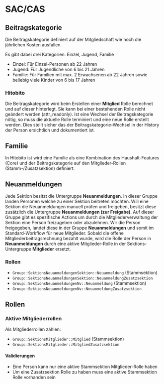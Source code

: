 # SAC/CAS

## Beitragskategorie

Die Beitragskategorie definiert auf der Mitgliedschaft wie hoch die jährlichen Kosten ausfallen.

Es gibt dabei drei Kategorien: Einzel, Jugend, Familie

- Einzel: Für Einzel-Personen ab 22 Jahren
- Jugend: Für Jugendliche von 6 bis 21 Jahren
- Familie: Für Familien mit max. 2 Erwachsenen ab 22 Jahren sowie beliebig viele Kinder von 6 bis 17 Jahren

### Hitobito

Die Beitragskategorie wird beim Erstellen einer **Mitglied** Rolle berechnet und auf dieser hinterlegt. Sie kann bei einer bestehenden Rolle nicht geändert werden (attr_readonly). Ist eine Wechsel der Beitragskategorie nötig, so muss die aktuelle Rolle terminiert und eine neue Rolle erstellt werden. Dies stellt sicher das der Beitragskategorie-Wechsel in der History der Person ersichtlich und dokumentiert ist.

## Familie

In Hitobito ist wird eine Familie als eine Kombination des Haushalt-Features (Core) und der Beitragskategorie auf den Mitglieder-Rollen (Stamm-/Zusatzsektion) definiert. 

## Neuanmeldungen

Jede Sektion besitzt die Untergruppe **Neuanmeldungen**. In dieser Gruppe landen Personen welche zu einer Sektion beitreten möchten. Will eine Sektion die Neuanmeldungen manuell prüfen und freigeben, besitzt diese zusätzlich die Untergruppe **Neuanmeldungen (zur Freigabe)**. Auf dieser Gruppe gibt es spezifische Actions um durch die Mitgliederverwaltung der Sektion eine Person freizugeben oder abzulehnen. Wir die Person freigegeben, landet diese in der Gruppe **Neuanmeldungen** und somit im Standard-Workflow für neue Mitglieder.
Sobald die offene Mitgliederbeitragsrechnung bezahlt wurde, wird die Rolle der Person in **Neuanmeldungen** durch eine aktive Mitglieder-Rolle in der Sektions-Untergruppe **Mitglieder** ersetzt.

### Rollen

-   `Group::SektionsNeuanmeldungenSektion::Neuanmeldung` (Stammsektion)
-   `Group::SektionsNeuanmeldungenSektion::NeuanmeldungZusatzsektion`
-   `Group::SektionsNeuanmeldungenNv::Neuanmeldung` (Stammsektion)
-   `Group::SektionsNeuanmeldungenNv::NeuanmeldungZusatzsektion`

## Rollen

### Aktive Mitgliederrollen

Als Mitgliederrollen zählen:

-   `Group::SektionsMitglieder::Mitglied` (Stammsektion)
-   `Group::SektionsMitglieder::MitgliedZusatzsektion`

#### Validierungen

-   Eine Person kann nur eine aktive Stammsektion Mitglieder-Rolle haben
-   Um eine Zusatzsektion Rolle zu haben muss eine aktive Stammsektion Rolle vorhanden sein
